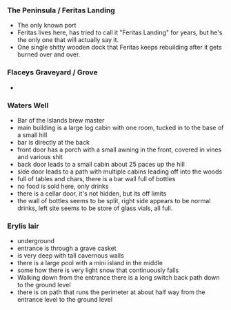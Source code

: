### The Peninsula / Feritas Landing

- The only known port
- Feritas lives here, has tried to call it "Feritas Landing" for years, but he's the only one that will actually say it.
- One single shitty wooden dock that Feritas keeps rebuilding after it gets burned over and over.

### Flaceys Graveyard / Grove

-

### Waters Well

- Bar of the Islands brew master
- main building is a large log cabin with one room, tucked in to the base of a small hill
- bar is directly at the back
- front door has a porch with a small awning in the front, covered in vines and various shit
- back door leads to a small cabin about 25 paces up the hill
- side door leads to a path with multiple cabins leading off into the woods
- full of tables and chars, there is a bar wall full of bottles
- no food is sold here, only drinks
- there is a cellar door, it's not hidden, but its off limits
- the wall of bottles seems to be split, right side appears to be normal drinks, left site seems to be store of glass vials, all full.

### Erylis lair

- underground
- entrance is through a grave casket
- is very deep with tall cavernous walls
- there is a large pool with a mini island in the middle
- some how there is very light snow that continuously falls
- Walking down from the entrance there is a long switch back path down to the ground level
- there is on path that runs the perimeter at about half way from the entrance level to the ground level
